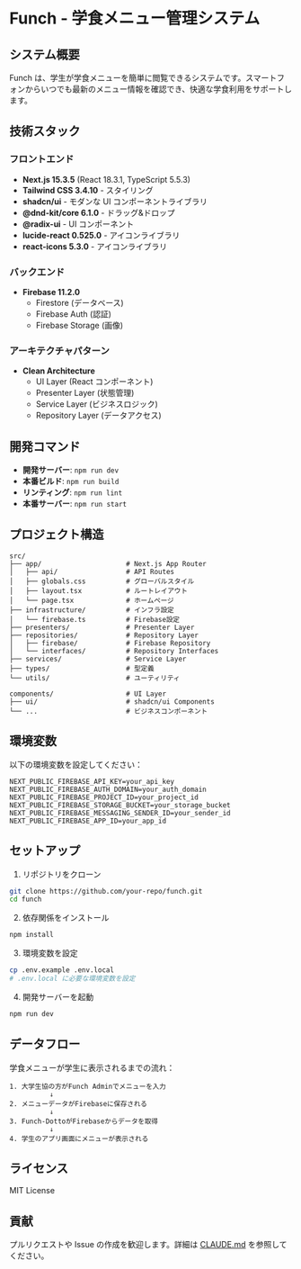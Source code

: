 # Funch - 学食メニュー管理システム

## システム概要

Funch は、学生が学食メニューを簡単に閲覧できるシステムです。スマートフォンからいつでも最新のメニュー情報を確認でき、快適な学食利用をサポートします。

## 技術スタック

### フロントエンド
- **Next.js 15.3.5** (React 18.3.1, TypeScript 5.5.3)
- **Tailwind CSS 3.4.10** - スタイリング
- **shadcn/ui** - モダンな UI コンポーネントライブラリ
- **@dnd-kit/core 6.1.0** - ドラッグ&ドロップ
- **@radix-ui** - UI コンポーネント
- **lucide-react 0.525.0** - アイコンライブラリ
- **react-icons 5.3.0** - アイコンライブラリ

### バックエンド
- **Firebase 11.2.0**
  - Firestore (データベース)
  - Firebase Auth (認証)
  - Firebase Storage (画像)

### アーキテクチャパターン
- **Clean Architecture**
  - UI Layer (React コンポーネント)
  - Presenter Layer (状態管理)
  - Service Layer (ビジネスロジック)
  - Repository Layer (データアクセス)

## 開発コマンド

- **開発サーバー**: `npm run dev`
- **本番ビルド**: `npm run build`
- **リンティング**: `npm run lint`
- **本番サーバー**: `npm run start`

## プロジェクト構造

```
src/
├── app/                     # Next.js App Router
│   ├── api/                 # API Routes
│   ├── globals.css          # グローバルスタイル
│   ├── layout.tsx           # ルートレイアウト
│   └── page.tsx             # ホームページ
├── infrastructure/          # インフラ設定
│   └── firebase.ts          # Firebase設定
├── presenters/              # Presenter Layer
├── repositories/            # Repository Layer
│   ├── firebase/            # Firebase Repository
│   └── interfaces/          # Repository Interfaces
├── services/                # Service Layer
├── types/                   # 型定義
└── utils/                   # ユーティリティ

components/                  # UI Layer
├── ui/                      # shadcn/ui Components
└── ...                      # ビジネスコンポーネント
```

## 環境変数

以下の環境変数を設定してください：

```env
NEXT_PUBLIC_FIREBASE_API_KEY=your_api_key
NEXT_PUBLIC_FIREBASE_AUTH_DOMAIN=your_auth_domain
NEXT_PUBLIC_FIREBASE_PROJECT_ID=your_project_id
NEXT_PUBLIC_FIREBASE_STORAGE_BUCKET=your_storage_bucket
NEXT_PUBLIC_FIREBASE_MESSAGING_SENDER_ID=your_sender_id
NEXT_PUBLIC_FIREBASE_APP_ID=your_app_id
```

## セットアップ

1. リポジトリをクローン
```bash
git clone https://github.com/your-repo/funch.git
cd funch
```

2. 依存関係をインストール
```bash
npm install
```

3. 環境変数を設定
```bash
cp .env.example .env.local
# .env.local に必要な環境変数を設定
```

4. 開発サーバーを起動
```bash
npm run dev
```

## データフロー

学食メニューが学生に表示されるまでの流れ：

```
1. 大学生協の方がFunch Adminでメニューを入力
          ↓
2. メニューデータがFirebaseに保存される
          ↓
3. Funch-DottoがFirebaseからデータを取得
          ↓
4. 学生のアプリ画面にメニューが表示される
```

## ライセンス

MIT License

## 貢献

プルリクエストや Issue の作成を歓迎します。詳細は [CLAUDE.md](./CLAUDE.md) を参照してください。